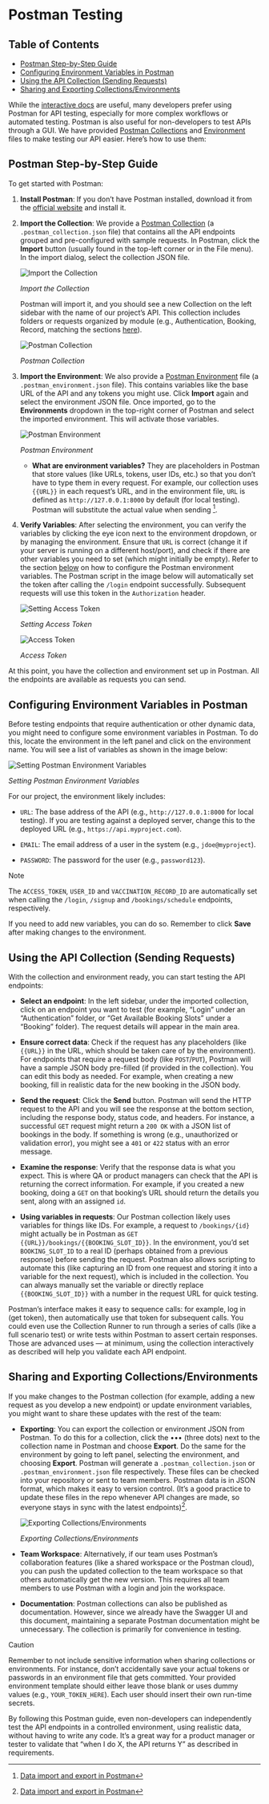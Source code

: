 # Postman Testing

## Table of Contents

- [Postman Step-by-Step Guide](#postman-step-by-step-guide)
- [Configuring Environment Variables in Postman](#configuring-environment-variables-in-postman)
- [Using the API Collection (Sending Requests)](#using-the-api-collection-sending-requests)
- [Sharing and Exporting Collections/Environments](#sharing-and-exporting-collections-environments)

While the [interactive docs](API_ENDPOINTS.md#swagger-ui-reference) are useful, many developers prefer using Postman for API testing, especially for more complex workflows or automated testing. Postman is also useful for non-developers to test APIs through a GUI. We have provided [Postman Collections](../postman/Agents.postman_collection.json) and [Environment](../postman/DEV-Agents.postman_environment.json) files to make testing our API easier. Here’s how to use them:

## Postman Step-by-Step Guide <a id="postman-step-by-step-guide"></a>

To get started with Postman:

1. **Install Postman**: If you don’t have Postman installed, download it from the [official website](https://www.postman.com/downloads/) and install it.

2. **Import the Collection**: We provide a [Postman Collection](../postman/Agents.postman_collection.json) (a `.postman_collection.json` file) that contains all the API endpoints grouped and pre-configured with sample requests. In Postman, click the **Import** button (usually found in the top-left corner or in the File menu). In the import dialog, select the collection JSON file.

   ![Import the Collection](../media/import-collection.png)

   _Import the Collection_

   Postman will import it, and you should see a new Collection on the left sidebar with the name of our project’s API. This collection includes folders or requests organized by module (e.g., Authentication, Booking, Record, matching the sections [here](API_ENDPOINTS.md)).

   ![Postman Collection](../media/collection.png)

   _Postman Collection_

3. **Import the Environment**: We also provide a [Postman Environment](../postman/DEV-Agents.postman_environment.json) file (a `.postman_environment.json` file). This contains variables like the base URL of the API and any tokens you might use. Click **Import** again and select the environment JSON file. Once imported, go to the **Environments** dropdown in the top-right corner of Postman and select the imported environment. This will activate those variables.

   ![Postman Environment](../media/environment.png)

   _Postman Environment_

   - **What are environment variables?** They are placeholders in Postman that store values (like URLs, tokens, user IDs, etc.) so that you don’t have to type them in every request. For example, our collection uses `{{URL}}` in each request’s URL, and in the environment file, `URL` is defined as `http://127.0.0.1:8000` by default (for local testing). Postman will substitute the actual value when sending [^1].

4. **Verify Variables**: After selecting the environment, you can verify the variables by clicking the eye icon next to the environment dropdown, or by managing the environment. Ensure that `URL` is correct (change it if your server is running on a different host/port), and check if there are other variables you need to set (which might initially be empty). Refer to the section [below](#configuring-environment-variables-in-postman) on how to configure the Postman environment variables. The Postman script in the image below will automatically set the token after calling the `/login` endpoint successfully. Subsequent requests will use this token in the `Authorization` header.

   ![Setting Access Token](../media/setting-token.png)

   _Setting Access Token_

   ![Access Token](../media/access-token.png)

   _Access Token_

At this point, you have the collection and environment set up in Postman. All the endpoints are available as requests you can send.

## Configuring Environment Variables in Postman <a id="configuring-environment-variables-in-postman"></a>

Before testing endpoints that require authentication or other dynamic data, you might need to configure some environment variables in Postman. To do this, locate the environment in the left panel and click on the environment name. You will see a list of variables as shown in the image below:

![Setting Postman Environment Variables](../media/postman-environment-variables.png)

_Setting Postman Environment Variables_

For our project, the environment likely includes:

- `URL`: The base address of the API (e.g., `http://127.0.0.1:8000` for local testing). If you are testing against a deployed server, change this to the deployed URL (e.g., `https://api.myproject.com`).

- `EMAIL`: The email address of a user in the system (e.g., `jdoe@myproject`).

- `PASSWORD`: The password for the user (e.g., `password123`).

> [!NOTE]
> The `ACCESS_TOKEN`, `USER_ID` and `VACCINATION_RECORD_ID` are automatically set when calling the `/login`, `/signup` and `/bookings/schedule` endpoints, respectively.

If you need to add new variables, you can do so. Remember to click **Save** after making changes to the environment.

## Using the API Collection (Sending Requests) <a id="using-the-api-collection-sending-requests"></a>

With the collection and environment ready, you can start testing the API endpoints:

- **Select an endpoint**: In the left sidebar, under the imported collection, click on an endpoint you want to test (for example, “Login” under an “Authentication” folder, or “Get Available Booking Slots” under a “Booking” folder). The request details will appear in the main area.

- **Ensure correct data**: Check if the request has any placeholders (like `{{URL}}` in the URL, which should be taken care of by the environment). For endpoints that require a request body (like `POST`/`PUT`), Postman will have a sample JSON body pre-filled (if provided in the collection). You can edit this body as needed. For example, when creating a new booking, fill in realistic data for the new booking in the JSON body.

- **Send the request**: Click the **Send** button. Postman will send the HTTP request to the API and you will see the response at the bottom section, including the response body, status code, and headers. For instance, a successful `GET` request might return a `200 OK` with a JSON list of bookings in the body. If something is wrong (e.g., unauthorized or validation error), you might see a `401` or `422` status with an error message.

- **Examine the response**: Verify that the response data is what you expect. This is where QA or product managers can check that the API is returning the correct information. For example, if you created a new booking, doing a `GET` on that booking’s URL should return the details you sent, along with an assigned `id`.

- **Using variables in requests**: Our Postman collection likely uses variables for things like IDs. For example, a request to `/bookings/{id}` might actually be in Postman as `GET {{URL}}/bookings/{{BOOKING_SLOT_ID}}`. In the environment, you’d set `BOOKING_SLOT_ID` to a real ID (perhaps obtained from a previous response) before sending the request. Postman also allows scripting to automate this (like capturing an ID from one request and storing it into a variable for the next request), which is included in the collection. You can always manually set the variable or directly replace `{{BOOKING_SLOT_ID}}` with a number in the request URL for quick testing.

Postman’s interface makes it easy to sequence calls: for example, log in (get token), then automatically use that token for subsequent calls. You could even use the Collection Runner to run through a series of calls (like a full scenario test) or write tests within Postman to assert certain responses. Those are advanced uses — at minimum, using the collection interactively as described will help you validate each API endpoint.

## Sharing and Exporting Collections/Environments <a id="sharing-and-exporting-collections-environments"></a>

If you make changes to the Postman collection (for example, adding a new request as you develop a new endpoint) or update environment variables, you might want to share these updates with the rest of the team:

- **Exporting**: You can export the collection or environment JSON from Postman. To do this for a collection, click the ••• (three dots) next to the collection name in Postman and choose **Export**. Do the same for the environment by going to left panel, selecting the environment, and choosing **Export**. Postman will generate a `.postman_collection.json` or `.postman_environment.json` file respectively. These files can be checked into your repository or sent to team members. Postman data is in JSON format, which makes it easy to version control. (It’s a good practice to update these files in the repo whenever API changes are made, so everyone stays in sync with the latest endpoints)[^1].

  ![Exporting Collections/Environments](../media/exporting-collections-environments.png)

  _Exporting Collections/Environments_

- **Team Workspace**: Alternatively, if our team uses Postman’s collaboration features (like a shared workspace or the Postman cloud), you can push the updated collection to the team workspace so that others automatically get the new version. This requires all team members to use Postman with a login and join the workspace.

- **Documentation**: Postman collections can also be published as documentation. However, since we already have the Swagger UI and this document, maintaining a separate Postman documentation might be unnecessary. The collection is primarily for convenience in testing.

> [!CAUTION]
> Remember to not include sensitive information when sharing collections or environments. For instance, don’t accidentally save your actual tokens or passwords in an environment file that gets committed. Your provided environment template should either leave those blank or uses dummy values (e.g., `YOUR_TOKEN_HERE`). Each user should insert their own run-time secrets.

By following this Postman guide, even non-developers can independently test the API endpoints in a controlled environment, using realistic data, without having to write any code. It’s a great way for a product manager or tester to validate that “when I do X, the API returns Y” as described in requirements.

[^1]: [Data import and export in Postman](https://learning.postman.com/docs/getting-started/importing-and-exporting/importing-and-exporting-overview/#:~:text=,API%20specifications%20into%20Spec%20Hub)
